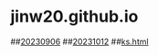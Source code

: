 # jinw20.github.io
##[20230906](https://jinw20.github.io/20213589-20230906.txt)
##[20231012](https://jinw20.github.io/20213589-1012.html)
##[ks.html](https://jinw20.github.io/ks.html) 
